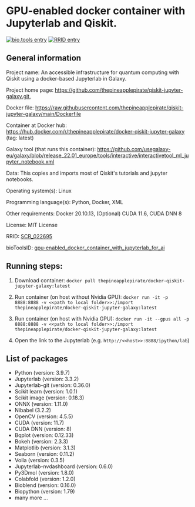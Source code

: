 # GPU-enabled docker container with Jupyterlab and Qiskit.

[![bio.tools entry](https://img.shields.io/badge/bio.tools-gpu-enabled_docker_container_with_jupyterlab_for_ai.svg)](https://bio.tools/gpu-enabled_docker_container_with_jupyterlab_for_ai) [![RRID entry](https://img.shields.io/badge/RRID-SCR_022695-blue.svg)](https://scicrunch.org/resources/about/registry/SCR_022695)


## General information

Project name: An accessible infrastructure for quantum computing with Qiskit using a docker-based Jupyterlab in Galaxy.

Project home page: https://github.com/thepineapplepirate/qiskit-jupyter-galaxy.git, 

Docker file: https://raw.githubusercontent.com/thepineapplepirate/qiskit-jupyter-galaxy/main/Dockerfile

Container at Docker hub: https://hub.docker.com/r/thepineapplepirate/docker-qiskit-jupyter-galaxy (tag: latest)

Galaxy tool (that runs this container): https://github.com/usegalaxy-eu/galaxy/blob/release_22.01_europe/tools/interactive/interactivetool_ml_jupyter_notebook.xml

Data: This copies and imports most of Qiskit's tutorials and jupyter notebooks.

Operating system(s): Linux

Programming language(s): Python, Docker, XML

Other requirements: Docker 20.10.13, (Optional) CUDA 11.6, CUDA DNN 8

License: MIT License

RRID: [SCR_022695](https://scicrunch.org/resources/about/registry/SCR_022695)

bioToolsID: [gpu-enabled_docker_container_with_jupyterlab_for_ai](https://bio.tools/gpu-enabled_docker_container_with_jupyterlab_for_ai)


## Running steps:

1. Download container: `docker pull thepineapplepirate/docker-qiskit-jupyter-galaxy:latest`

2. Run container (on host without Nvidia GPU): `docker run -it -p 8888:8888 -v <<path to local folder>>:/import thepineapplepirate/docker-qiskit-jupyter-galaxy:latest`

3. Run container (on host with Nvidia GPU): `docker run -it --gpus all -p 8888:8888 -v <<path to local folder>>:/import thepineapplepirate/docker-qiskit-jupyter-galaxy:latest`

4. Open the link to the Jupyterlab (e.g. `http://<<host>>:8888/ipython/lab`)

## List of packages

- Python (version: 3.9.7)
- Jupyterlab (version: 3.3.2)
- Jupyterlab-git (version: 0.36.0)
- Scikit learn (version: 1.0.1)
- Scikit image (version: 0.18.3)
- ONNX (version: 1.11.0)
- Nibabel (3.2.2)
- OpenCV (version: 4.5.5)
- CUDA (version: 11.7)
- CUDA DNN (version: 8)
- Bqplot (version: 0.12.33)
- Bokeh (version: 2.3.3)
- Matplotlib (version: 3.1.3)
- Seaborn (version: 0.11.2)
- Voila (version: 0.3.5)
- Jupyterlab-nvdashboard (version: 0.6.0)
- Py3Dmol (version: 1.8.0)
- Colabfold (version: 1.2.0)
- Bioblend (version: 0.16.0)
- Biopython (version: 1.79)
- many more ...
